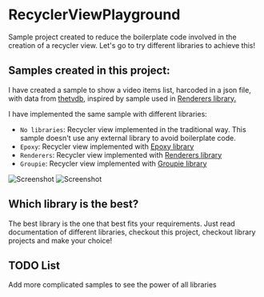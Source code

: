 # RecyclerViewPlayground
Sample project created to reduce the boilerplate code involved in the creation of a recycler view. Let's go to try different libraries to achieve this!

## Samples created in this project:
I have created a sample to show a video items list, harcoded in a json file,
with data from [thetvdb,](http://thetvdb.com/) inspired by sample used in [Renderers library.](https://github.com/pedrovgs/Renderers)

I have implemented the same sample with different libraries:
- `No libraries`: Recycler view implemented in the traditional way. This sample doesn't use any external library to avoid boilerplate code.
- `Epoxy`: Recycler view implemented with [Epoxy library](https://github.com/airbnb/epoxy)
- `Renderers`: Recycler view implemented with [Renderers library](https://github.com/pedrovgs/Renderers)
- `Groupie`: Recycler view implemented with [Groupie library](https://github.com/Genius/groupie)

![Screenshot](https://cloud.githubusercontent.com/assets/7917956/20248403/cccdb602-a9e3-11e6-93f4-bb6788714a47.png) ![Screenshot](https://cloud.githubusercontent.com/assets/7917956/20248432/59fd2620-a9e4-11e6-8bb6-838bcfb89a50.png)

## Which library is the best?
The best library is the one that best fits your requirements. Just read documentation of different libraries,
checkout this project, checkout library projects and make your choice!

## TODO List
Add more complicated samples to see the power of all libraries